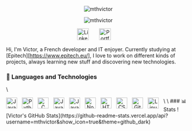 <p align="center">
    <img src="https://readme-typing-svg.demolab.com?font=Fira+Code&duration=1&pause=1000&color=16346C&center=true&vCenter=true&width=435&lines=Victor+Mathon" alt="mthvictor"/>
</p>
<p align="center">
    <img src="https://readme-typing-svg.demolab.com?font=JetBrains+Mono&pause=1000&color=16346C&center=true&vCenter=true&width=500&lines=Developer (Software%2C+Backend+and+Security);IT+enjoyer+%26+Student+at+EPITECH;Always+learning+new+stuff;6%2B+years+of+coding" alt="mthvictor"/>
</p>
<p align="center">
  <a href="https://www.linkedin.com/in/mthvictor/"><img width="32px" alt="LinkedIn" title="LinkedIn" src="https://i.imgur.com/pV8WVin.png"/></a>
  &#8287;&#8287;&#8287;&#8287;&#8287;
  <a href="https://mathonvictor.me"><img width="32px" alt="Portfolio" title="Portfolio" src="https://i.imgur.com/xv8X8b0.png"/></a>
  &#8287;&#8287;&#8287;&#8287;&#8287;
</p>

Hi, I'm Victor, a French developer and IT enjoyer. Currently studying at [Epitech][https://www.epitech.eu/], I love to work on different kinds of projects, always learning new stuff and discovering new technologies.


### 🧰 Languages and Technologies
\
<p align="center">
    <img align="left" alt="Java" width="30px" style="padding-right:10px;" src="https://cdn.jsdelivr.net/gh/devicons/devicon/icons/java/java-original.svg"/>
    <img align="left" alt="Python" width="30px" style="padding-right:10px;" src="https://cdn.jsdelivr.net/gh/devicons/devicon/icons/python/python-plain.svg"/>
    <img align="left" alt="C" width="30px" style="padding-right:10px;" src="https://cdn.jsdelivr.net/gh/devicons/devicon/icons/c/c-original.svg"/>
    <img align="left" alt="JavaScript" width="30px" style="padding-right:10px;" src="https://cdn.jsdelivr.net/gh/devicons/devicon/icons/javascript/javascript-plain.svg"/>
    <img align="left" alt="JavaScript" width="30px" style="padding-right:10px;" src="https://cdn.jsdelivr.net/gh/devicons/devicon/icons/typescript/typescript-plain.svg"/>
    <img align="left" alt="NodeJS" width="30px" style="padding-right:10px;" src="https://cdn.jsdelivr.net/gh/devicons/devicon/icons/nodejs/nodejs-original.svg"/>
    <img align="left" alt="HTML" width="30px" style="padding-right:10px;" src="https://cdn.jsdelivr.net/gh/devicons/devicon/icons/html5/html5-plain.svg"/>
    <img align="left" alt="CSS" width="30px" style="padding-right:10px;" src="https://cdn.jsdelivr.net/gh/devicons/devicon/icons/css3/css3-plain.svg"/>
    <img align="left" alt="Git" width="30px" style="padding-right:10px;" src="https://cdn.jsdelivr.net/gh/devicons/devicon/icons/git/git-original.svg"/>
    <img align="left" alt="Linux" width="30px" style="padding-right:10px;" src="https://cdn.jsdelivr.net/gh/devicons/devicon/icons/linux/linux-original.svg"/>
</p>
\
\
### 📊 Stats
![Victor's GitHub Stats](https://github-readme-stats.vercel.app/api?username=mthvictor&show_icon=true&theme=github_dark)

